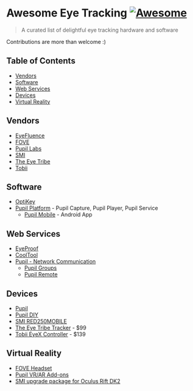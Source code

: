 # Awesome Eye Tracking [![Awesome](https://cdn.rawgit.com/sindresorhus/awesome/d7305f38d29fed78fa85652e3a63e154dd8e8829/media/badge.svg)](https://github.com/sindresorhus/awesome)

> A curated list of delightful eye tracking hardware and software

Contributions are more than welcome :)

## Table of Contents

- [Vendors](#vendors)
- [Software](#software)
- [Web Services](#web-services)
- [Devices](#devices)
- [Virtual Reality](#virtual-reality)

## Vendors

- [EyeFluence](http://eyefluence.com/)
- [FOVE](http://www.getfove.com/)
- [Pupil Labs](https://pupil-labs.com/)
- [SMI](http://www.smivision.com/)
- [The Eye Tribe](https://theeyetribe.com/)
- [Tobii](http://www.tobii.com/)

## Software

- [OptiKey](https://github.com/JuliusSweetland/OptiKey/wiki)
- [Pupil Platform](https://github.com/pupil-labs/pupil/) - Pupil Capture, Pupil Player, Pupil Service
	- [Pupil Mobile](https://docs.pupil-labs.com/#pupil-mobile) - Android App

## Web Services

- [EyeProof](http://eyeproof.net)
- [CoolTool](https://cooltool.com/)
- [Pupil - Network Communication](https://docs.pupil-labs.com/#interprocess-and-network-communication)
  - [Pupil Groups](https://github.com/pupil-labs/pupil/blob/master/pupil_src/shared_modules/pupil_groups.py)
  - [Pupil Remote](https://github.com/pupil-labs/pupil/blob/master/pupil_src/shared_modules/pupil_remote.py)

## Devices

- [Pupil](https://pupil-labs.com/store/)
- [Pupil DIY](https://docs.pupil-labs.com/#diy)
- [SMI RED250MOBILE](http://www.smivision.com/en/gaze-and-eye-tracking-systems/products/red250mobile.html)
- [The Eye Tribe Tracker](https://theeyetribe.com/products/) - $99
- [Tobii EyeX Controller](http://www.tobii.com/xperience/) - $139

## Virtual Reality

- [FOVE Headset](http://www.getfove.com/)
- [Pupil VR/AR Add-ons](https://pupil-labs.com/vr-ar/)
- [SMI upgrade package for Oculus Rift DK2](http://www.smivision.com/en/gaze-and-eye-tracking-systems/products/eye-tracking-hmd-upgrade.html)
